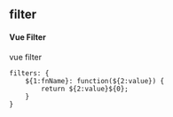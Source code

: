 ## filter
#### Vue Filter
vue filter
```
filters: {
	${1:fnName}: function(${2:value}) {
		return ${2:value}${0};
	}
}
```